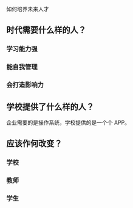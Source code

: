 如何培养未来人才

## 时代需要什么样的人？
### 学习能力强
### 能自我管理
### 会打造影响力

## 学校提供了什么样的人？
企业需要的是操作系统，学校提供的是一个个 APP。

## 应该作何改变？
### 学校
### 教师
### 学生